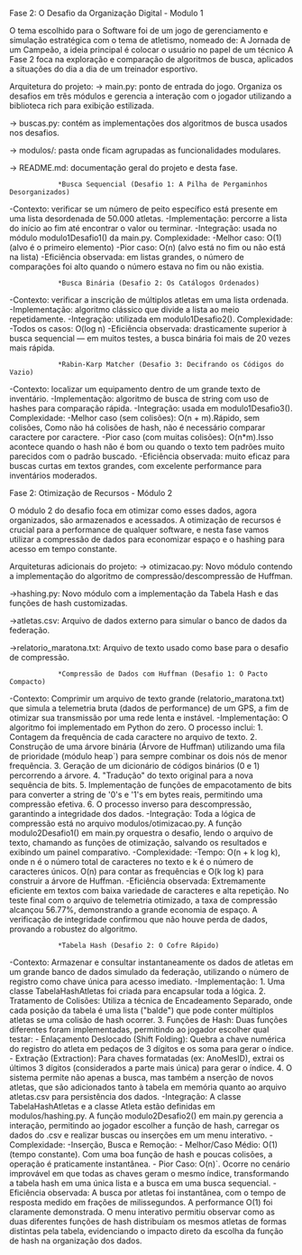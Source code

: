 Fase 2: O Desafio da Organização Digital - Modulo 1

O tema escolhido para o Software foi de um jogo de gerenciamento e simulação estratégica com o tema de atletismo, nomeado de:  A Jornada de um Campeão, a  ideia principal é colocar o usuário no papel de um técnico
A Fase 2 foca na exploração e comparação de algoritmos de busca, aplicados a situações do dia a dia de um treinador esportivo.

Arquitetura do projeto:
-> main.py: ponto de entrada do jogo. Organiza os desafios em três módulos e gerencia a interação com o jogador utilizando a biblioteca rich para exibição estilizada.

-> buscas.py: contém as implementações dos algoritmos de busca usados nos desafios.

-> modulos/: pasta onde ficam agrupadas as funcionalidades modulares.

-> README.md: documentação geral do projeto e desta fase.

                *Busca Sequencial (Desafio 1: A Pilha de Pergaminhos Desorganizados)
-Contexto: verificar se um número de peito específico está presente em uma lista desordenada de 50.000 atletas.
-Implementação: percorre a lista do início ao fim até encontrar o valor ou terminar.
-Integração: usada no módulo modulo1Desafio1() da main.py.
Complexidade:
-Melhor caso: O(1) (alvo é o primeiro elemento)
-Pior caso: O(n) (alvo está no fim ou não está na lista)
-Eficiência observada: em listas grandes, o número de comparações foi alto quando o número estava no fim ou não existia.

                *Busca Binária (Desafio 2: Os Catálogos Ordenados)
-Contexto: verificar a inscrição de múltiplos atletas em uma lista ordenada.
-Implementação: algoritmo clássico que divide a lista ao meio repetidamente.
-Integração: utilizada em modulo1Desafio2().
Complexidade:
-Todos os casos: O(log n)
-Eficiência observada: drasticamente superior à busca sequencial — em muitos testes, a busca binária foi mais de 20 vezes mais rápida.

                *Rabin-Karp Matcher (Desafio 3: Decifrando os Códigos do Vazio)
-Contexto: localizar um equipamento dentro de um grande texto de inventário.
-Implementação: algoritmo de busca de string com uso de hashes para comparação rápida.
-Integração: usada em modulo1Desafio3().
Complexidade:
-Melhor caso (sem colisões): O(n + m).Rápido, sem colisões, Como não há colisões de hash, não é necessário comparar caractere por caractere.
-Pior caso (com muitas colisões): O(n*m).Isso acontece quando o hash não é bom ou quando o texto tem padrões muito parecidos com o padrão buscado.
-Eficiência observada: muito eficaz para buscas curtas em textos grandes, com excelente performance para inventários moderados.


Fase 2: Otimização de Recursos - Módulo 2

O módulo 2 do desafio foca em otimizar como esses dados, agora organizados, são armazenados e acessados. A otimização de recursos é crucial para a performance de qualquer software, e nesta fase vamos utilizar a compressão de dados para economizar espaço e o hashing para acesso em tempo constante.

Arquiteturas adicionais do projeto:
-> otimizacao.py: Novo módulo contendo a implementação do algoritmo de compressão/descompressão de Huffman.

->hashing.py: Novo módulo com a implementação da Tabela Hash e das funções de hash customizadas.

->atletas.csv: Arquivo de dados externo para simular o banco de dados da federação.

->relatorio_maratona.txt: Arquivo de texto usado como base para o desafio de compressão.


                *Compressão de Dados com Huffman (Desafio 1: O Pacto Compacto)
-Contexto: Comprimir um arquivo de texto grande (relatorio_maratona.txt) que simula a telemetria bruta (dados de performance) de um GPS, a fim de otimizar sua transmissão por uma rede lenta e instável.
-Implementação: O algoritmo foi implementado em Python do zero. O processo inclui:
    1. Contagem da frequência de cada caractere no arquivo de texto.
    2. Construção de uma árvore binária (Árvore de Huffman) utilizando uma fila de prioridade (módulo heap`) para sempre combinar os dois nós de menor frequência.
    3. Geração de um dicionário de códigos binários (0 e 1) percorrendo a árvore.
    4. "Tradução" do texto original para a nova sequência de bits.
    5. Implementação de funções de empacotamento de bits para converter a string de '0's e '1's em bytes reais, permitindo uma compressão efetiva.
    6. O processo inverso para descompressão, garantindo a integridade dos dados.
-Integração: Toda a lógica de compressão está no arquivo modulos/otimizacao.py. A função modulo2Desafio1() em main.py orquestra o desafio, lendo o arquivo de texto, chamando as funções de otimização, salvando os resultados e exibindo um painel comparativo.
-Complexidade:
    -Tempo: O(n + k log k), onde n é o número total de caracteres no texto e k é o número de caracteres únicos. O(n) para contar as frequências e O(k log k) para construir a árvore de Huffman.
-Eficiência observada: Extremamente eficiente em textos com baixa variedade de caracteres e alta repetição. No teste final com o arquivo de telemetria otimizado, a taxa de compressão alcançou 56.77%, demonstrando a grande economia de espaço. A verificação de integridade confirmou que não houve perda de dados, provando a robustez do algoritmo.



                *Tabela Hash (Desafio 2: O Cofre Rápido)
-Contexto: Armazenar e consultar instantaneamente os dados de atletas em um grande banco de dados simulado da federação, utilizando o número de registro como chave única para acesso imediato.
-Implementação:
    1. Uma classe TabelaHashAtletas foi criada para encapsular toda a lógica.
    2. Tratamento de Colisões: Utiliza a técnica de Encadeamento Separado, onde cada posição da tabela é uma lista ("balde") que pode conter múltiplos atletas se uma colisão de hash ocorrer.
    3. Funções de Hash: Duas funções diferentes foram implementadas, permitindo ao jogador escolher qual testar:
        - Enlaçamento Deslocado (Shift Folding): Quebra a chave numérica do registro do atleta em pedaços de 3 dígitos e os soma para gerar o índice.
        - Extração (Extraction): Para chaves formatadas (ex: AnoMesID), extrai os últimos 3 dígitos (considerados a parte mais única) para gerar o índice.
    4. O sistema permite não apenas a busca, mas também a nserção de novos atletas, que são adicionados tanto à tabela em memória quanto ao arquivo atletas.csv para persistência dos dados.
-Integração: A classe TabelaHashAtletas e a classe Atleta estão definidas em modulos/hashing.py. A função modulo2Desafio2() em main.py gerencia a interação, permitindo ao jogador escolher a função de hash, carregar os dados do .csv e realizar buscas ou inserções em um menu interativo.
-Complexidade:
    -Inserção, Busca e Remoção:
        - Melhor/Caso Médio: O(1) (tempo constante). Com uma boa função de hash e poucas colisões, a operação é praticamente instantânea.
        - Pior Caso: O(n)`. Ocorre no cenário improvável em que todas as chaves geram o mesmo índice, transformando a tabela hash em uma única lista e a busca em uma busca sequencial.
-Eficiência observada: A busca por atletas foi instantânea, com o tempo de resposta medido em frações de milissegundos. A performance O(1) foi claramente demonstrada. O menu interativo permitiu observar como as duas diferentes funções de hash distribuíam os mesmos atletas de formas distintas pela tabela, evidenciando o impacto direto da escolha da função de hash na organização dos dados.
